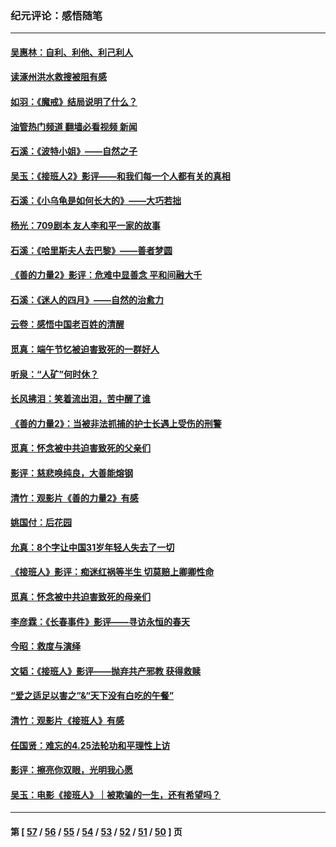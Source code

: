 ### 纪元评论：感悟随笔
---
#### [吴惠林：自利、利他、利己利人](../../pages/nsc1035/n14052459.md?08160330) 
#### [读涿州洪水救搜被阻有感](../../pages/nsc1035/n14049641.md?08160330) 
#### [如羽：《魔戒》结局说明了什么？](../../pages/nsc1035/n14048860.md?08160330) 
#### [油管热门频道 翻墙必看视频 新闻](ok?08160330)
#### [石溪：《波特小姐》——自然之子](../../pages/nsc1035/n14048291.md?08160330) 
#### [吴玉：《接班人2》影评——和我们每一个人都有关的真相](../../pages/nsc1035/n14041114.md?08160330) 
#### [石溪：《小乌龟是如何长大的》——大巧若拙](../../pages/nsc1035/n14037479.md?08160330) 
#### [杨光：709剧本 友人李和平一家的故事](../../pages/nsc1035/n14032047.md?08160330) 
#### [石溪：《哈里斯夫人去巴黎》——善者梦圆](../../pages/nsc1035/n14031778.md?08160330) 
#### [《善的力量2》影评：危难中显善念 平和间融大千](../../pages/nsc1035/n14028390.md?08160330) 
#### [石溪：《迷人的四月》——自然的治愈力](../../pages/nsc1035/n14027049.md?08160330) 
#### [云卷：感悟中国老百姓的清醒](../../pages/nsc1035/n14025152.md?08160330) 
#### [觅真：端午节忆被迫害致死的一群好人](../../pages/nsc1035/n14020985.md?08160330) 
#### [听泉：“人矿”何时休？](../../pages/nsc1035/n14016609.md?08160330) 
#### [长风拂泪：笑着流出泪，苦中醒了谁](../../pages/nsc1035/n14016469.md?08160330) 
#### [《善的力量2》：当被非法抓捕的护士长遇上受伤的刑警](../../pages/nsc1035/n14015561.md?08160330) 
#### [觅真：怀念被中共迫害致死的父亲们](../../pages/nsc1035/n14014258.md?08160330) 
#### [影评：慈悲唤纯良，大善能熔钢](../../pages/nsc1035/n14010867.md?08160330) 
#### [清竹：观影片《善的力量2》有感](../../pages/nsc1035/n14010015.md?08160330) 
#### [姚国付：后花园](../../pages/nsc1035/n14005301.md?08160330) 
#### [允真：8个字让中国31岁年轻人失去了一切](../../pages/nsc1035/n13999093.md?08160330) 
#### [《接班人》影评：痴迷红祸等半生 切莫赔上卿卿性命](../../pages/nsc1035/n13998676.md?08160330) 
#### [觅真：怀念被中共迫害致死的母亲们](../../pages/nsc1035/n13997271.md?08160330) 
#### [李彦霖：《长春事件》影评——寻访永恒的春天](../../pages/nsc1035/n13995112.md?08160330) 
#### [今昭：救度与演绎](../../pages/nsc1035/n13992670.md?08160330) 
#### [文韬：《接班人》影评——抛弃共产邪教 获得救赎](../../pages/nsc1035/n13990160.md?08160330) 
#### [“爱之适足以害之”&“天下没有白吃的午餐”](../../pages/nsc1035/n13988391.md?08160330) 
#### [清竹：观影片《接班人》有感](../../pages/nsc1035/n13983561.md?08160330) 
#### [任国贤：难忘的4.25法轮功和平理性上访](../../pages/nsc1035/n13983482.md?08160330) 
#### [影评：擦亮你双眼，光明我心愿](../../pages/nsc1035/n13982333.md?08160330) 
#### [吴玉：电影《接班人》｜被欺骗的一生，还有希望吗？](../../pages/nsc1035/n13981972.md?08160330) 

---
#### 第 [ [57](./57.md?08160330) / [56](./56.md?08160330) / [55](./55.md?08160330) / [54](./54.md?08160330) / [53](./53.md?08160330) / [52](./52.md?08160330) / [51](./51.md?08160330) / [50](./50.md?08160330) ] 页
